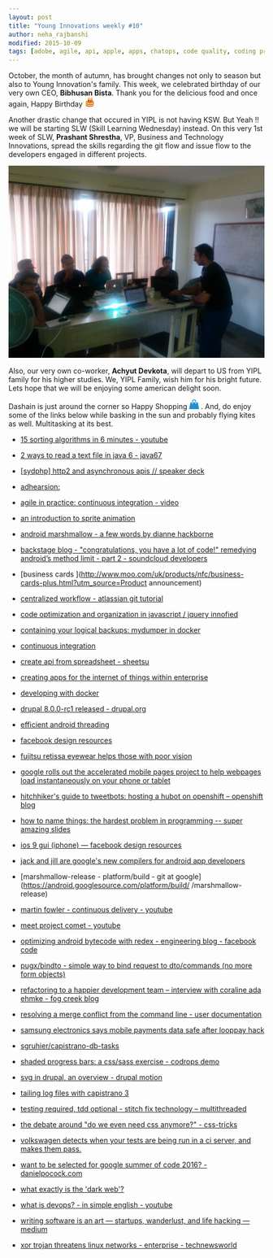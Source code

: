 ```yaml
---
layout: post
title: "Young Innovations weekly #10"
author: neha_rajbanshi
modified: 2015-10-09
tags: [adobe, agile, api, apple, apps, chatops, code quality, coding practice, commenting, compilers, continuous integration, dumps, facebook, hack, internet, internet of everything, ios9, mobile, mobile apps, mobile phones, naming, origami, photoshop, poor vision, prototype, summer of code 2016, technology, tool, ui/ux, android, android-performance, animation, asteriskwith adhearsion, business card, capistrano, ci, coding, comet, container, css, db, db dumps, design, dev practices, devops, docker, drupal, drupal 8, eye, eyewear, form, git, git workflow, google, googlesheets, gui, guide, http2, hubot, internet of things, iot, java, javascrit, jquery, linux, marshmallow, mobile payments, multi-dex, mysql, nfc, openshift, programming, progressbar, refactoring, resource, samsung, sass, sketch, softwaredevelopment, sorting-algorithms, sprite, svg, tdd, testing, ui, validation, video, web]
---
```


October, the month of autumn, has brought changes not only to season but also to Young Innovation's family. This week, we celebrated birthday of our very own CEO, **Bibhusan Bista**. Thank you for the delicious food and once again, Happy Birthday ![Smiley](/images/birthdayCake.gif)

Another drastic change that occured in YIPL is not having KSW. But Yeah !! we will be starting SLW (Skill Learning Wednesday) instead. On this very 1st week of SLW, **Prashant Shrestha**, VP, Business and Technology Innovations, spread the skills regarding the git flow and issue flow to the developers engaged in different projects.

![SLW photo](/images/weekly10/SLW10.jpg)

<!--more-->

Also, our very own co-worker, **Achyut Devkota**, will depart to US from YIPL family for his higher studies. We, YIPL Family, wish him for his bright future. Lets hope that we will be enjoying some american delight soon.

Dashain is just around the corner so Happy Shopping ![Bag](/images/shopping-bag.png) . And, do enjoy some of the links below while basking in the sun and probably flying kites as well. Multitasking at its best.


* [15 sorting algorithms in 6 minutes - youtube](https://www.youtube.com/watch?v=kPRA0W1kECg)

* [2 ways to read a text file in java 6 - java67](http://java67.blogspot.com/2015/06/2-ways-to-read-text-file-in-java-6.html)

* [[sydphp] http2 and asynchronous apis // speaker deck](https://speakerdeck.com/dshafik/sydphp-http2-and-asynchronous-apis)

* [adhearsion:](http://adhearsion.com/docs/getting-started/asterisk)

* [agile in practice: continuous integration - video](https://www.youtube.com/watch?v=RcTFpNlkiUs)

* [an introduction to sprite animation](http://eighthdaydesign.com/journal/sprite-animation)

* [android marshmallow - a few words by dianne hackborne](https://plus.google.com/u/0/105051985738280261832/posts/4x9tJoFWNof)

* [backstage blog - "congratulations, you have a lot of code!" remedying android’s method limit - part 2 - soundcloud developers](https://developers.soundcloud.com/blog/congratulations-you-have-a-lot-of-code-remedying-androids-method-limit-part-2)

* [business cards ](http://www.moo.com/uk/products/nfc/business-cards-plus.html?utm_source=Product announcement)

* [centralized workflow - atlassian git tutorial](https://www.atlassian.com/git/tutorials/comparing-workflows/centralized-workflow)

* [code optimization and organization in javascript / jquery innofied](http://www.innofied.com/code-optimization-organization-javascript-jquery/)

* [containing your logical backups: mydumper in docker](https://www.percona.com/blog/2015/09/21/containing-logical-backups-mydumper-docker/)

* [continuous integration](http://www.martinfowler.com/articles/continuousIntegration.html)

* [create api from spreadsheet - sheetsu](http://sheetsu.com/)

* [creating apps for the internet of things within enterprise](http://mobiledevices.about.com/od/additionalresources/tp/Creating-Apps-for-the-Internet-of-Things-within-Enterprise.htm?utm_content=20151005)

* [developing with docker](http://engineering.ifttt.com/oss/2015/10/06/developing-with-docker/)

* [drupal 8.0.0-rc1 released - drupal.org](https://www.drupal.org/drupal-8.0.0-rc1)

* [efficient android threading](http://www.slideshare.net/andersgoransson/efficient-android-threading)

* [facebook design resources](http://facebook.github.io/design/)

* [fujitsu retissa eyewear helps those with poor vision](http://nr.news-republic.com/Web/ArticleWeb.aspx?regionid=3)

* [google rolls out the accelerated mobile pages project to help webpages load instantaneously on your phone or tablet](http://www.androidpolice.com/2015/10/07/google-rolls-out-the-accelerated-mobile-pages-project-to-help-webpages-load-instantaneously-on-your-phone-or-tablet/)

* [hitchhiker's guide to tweetbots: hosting a hubot on openshift – openshift blog](https://blog.openshift.com/hitchhikers-guide-to-tweetbots-hosting-a-hubot-on-openshift/)

* [how to name things: the hardest problem in programming -- super amazing slides](http://www.slideshare.net/pirhilton/how-to-name-things-the-hardest-problem-in-programming)

* [ios 9 gui (iphone) — facebook design resources](http://facebook.github.io/design/ios9.html)

* [jack and jill are google's new compilers for android app developers](http://www.androidpolice.com/2014/11/30/jack-and-jill-are-googles-new-compilers-for-android-app-developers/)

* [marshmallow-release - platform/build - git at google](https://android.googlesource.com/platform/build/ /marshmallow-release)

* [martin fowler - continuous delivery - youtube](https://www.youtube.com/watch?v=aoMfbgF2D_4)

* [meet project comet - youtube](https://www.youtube.com/watch?v=PD5cCBhkgTg)

* [optimizing android bytecode with redex - engineering blog - facebook code](https://code.facebook.com/posts/1480969635539475/optimizing-android-bytecode-with-redex/)

* [pugx/bindto - simple way to bind request to dto/commands (no more form objects)](https://github.com/PUGX/Bindto)

* [refactoring to a happier development team – interview with coraline ada ehmke - fog creek blog](http://blog.fogcreek.com/refactoring-to-a-happier-development-team-interview-with-coraline-ada-ehmke/)

* [resolving a merge conflict from the command line - user documentation](https://help.github.com/articles/resolving-a-merge-conflict-from-the-command-line/)

* [samsung electronics says mobile payments data safe after looppay hack](http://nr.news-republic.com/Web/ArticleWeb.aspx?regionid=3)

* [sgruhier/capistrano-db-tasks](https://github.com/sgruhier/capistrano-db-tasks)

* [shaded progress bars: a css/sass exercise - codrops demo](http://tympanus.net/Tutorials/CSSProgress/)

* [svg in drupal, an overview - drupal motion](http://drupalmotion.com/article/svg-drupal-overview)

* [tailing log files with capistrano 3](http://www.talkingquickly.co.uk/2013/12/tailing-log-files-with-capistrano-3/)

* [testing required, tdd optional - stitch fix technology – multithreaded](http://multithreaded.stitchfix.com/blog/2015/10/06/testing-is-required/)

* [the debate around "do we even need css anymore?" - css-tricks](https://css-tricks.com/the-debate-around-do-we-even-need-css-anymore/)

* [volkswagen detects when your tests are being run in a ci server, and makes them pass.](https://github.com/auchenberg/volkswagen)

* [want to be selected for google summer of code 2016? - danielpocock.com](http://danielpocock.com/getting-selected-for-google-summer-of-code-2016)

* [what exactly is the 'dark web'?](http://netforbeginners.about.com/od/antivirusantispyware/tp/What-Exactly-Is-the-Dark-Web.htm?utm_source=zergnet)

* [what is devops? - in simple english - youtube](https://www.youtube.com/watch?v=_I94-tJlovg)

* [writing software is an art — startups, wanderlust, and life hacking — medium](https://medium.com/@ayasin/writing-software-is-an-art-f3ab53853344)

* [xor trojan threatens linux networks - enterprise - technewsworld](http://www.technewsworld.com/story/XOR-Trojan-Threatens-Linux-Networks-82559.html)
